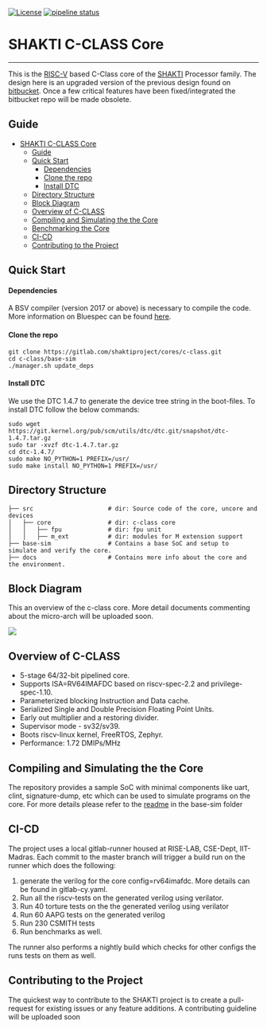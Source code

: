 [![License](https://img.shields.io/badge/License-BSD%203--Clause-blue.svg)](LICENSE)
[![pipeline status](https://gitlab.com/shaktiproject/cores/c-class/badges/master/pipeline.svg)](https://gitlab.com/shaktiproject/cores/c-class/commits/master)
# SHAKTI C-CLASS Core 
---------------------
This is the [RISC-V](https://riscv.org) based C-Class core of the [SHAKTI](http://shakti.org.in/) Processor family. The design here is an upgraded version of the previous design found on [bitbucket](https://bitbucket.org/casl/c-class). Once a few critical features have been fixed/integrated the bitbucket repo will be made obsolete.

## Guide
- [SHAKTI C-CLASS Core](#shakti-c-class-core)
  * [Guide](#guide)
  * [Quick Start](#quick-start)
      - [Dependencies](#dependencies)
      - [Clone the repo](#clone-the-repo)
      - [Install DTC](#install-dtc)
  * [Directory Structure](#directory-structure)
  * [Block Diagram](#block-diagram)
  * [Overview of C-CLASS](#overview-of-c-class)
  * [Compiling and Simulating the the Core](#compiling-and-simulating-the-the-core)
  * [Benchmarking the Core](#./docs/benchmarking.md)
  * [CI-CD](#ci-cd)
  * [Contributing to the Project](#contributing-to-the-project)

## Quick Start

#### Dependencies

A BSV compiler (version 2017 or above) is necessary to compile the code. More information
on Bluespec can be found [here](www.bluespec.com).

#### Clone the repo 

``` 
git clone https://gitlab.com/shaktiproject/cores/c-class.git
cd c-class/base-sim
./manager.sh update_deps
```
#### Install DTC
We use the DTC 1.4.7 to generate the device tree string in the boot-files. To install DTC follow the below commands:
```
sudo wget https://git.kernel.org/pub/scm/utils/dtc/dtc.git/snapshot/dtc-1.4.7.tar.gz
sudo tar -xvzf dtc-1.4.7.tar.gz
cd dtc-1.4.7/
sudo make NO_PYTHON=1 PREFIX=/usr/
sudo make install NO_PYTHON=1 PREFIX=/usr/             
```

## Directory Structure
    ├── src                     # dir: Source code of the core, uncore and devices
    │   ├── core                # dir: c-class core
    │   │   ├── fpu             # dir: fpu unit
    │   │   ├── m_ext           # dir: modules for M extension support
    ├── base-sim                # Contains a base SoC and setup to simulate and verify the core. 
    ├── docs		            # Contains more info about the core and the environment.
   
 
## Block Diagram

This an overview of the c-class core. More detail documents commenting about the micro-arch will be uploaded soon.

![](https://i.imgur.com/Elf1NQl.png)

## Overview of C-CLASS 

* 5-stage 64/32-bit pipelined core.
* Supports ISA=RV64IMAFDC based on riscv-spec-2.2 and privilege-spec-1.10.
* Parameterized blocking Instruction and Data cache.
* Serialized Single and Double Precision Floating Point Units.
* Early out multiplier and a restoring divider.
* Supervisor mode - sv32/sv39.
* Boots riscv-linux kernel, FreeRTOS, Zephyr.
* Performance: 1.72 DMIPs/MHz

## Compiling and Simulating the the Core

The repository provides a sample SoC with minimal components like uart, clint, signature-dump, etc which can be used to simulate programs on the core. For more details please refer to the [readme](base-sim/README.md) in the base-sim folder

## CI-CD

The project uses a local gitlab-runner housed at RISE-LAB, CSE-Dept, IIT-Madras. Each commit to the master branch will trigger a build run on the runner which does the following:

1. generate the verilog for the core config=rv64imafdc. More details can be found in gitlab-cy.yaml.
2. Run all the riscv-tests on the generated verilog using verilator.
3. Run 40 torture tests on the the generated verilog using verilator
4. Run 60 AAPG tests on the generated verilog
5. Run 230 CSMITH tests
6. Run benchmarks as well.

The runner also performs a nightly build which checks for other configs the runs tests on them as well.


## Contributing to the Project 

The quickest way to contribute to the SHAKTI project is to create a pull-request for existing issues or any feature additions. A contributing guideline will be uploaded soon
